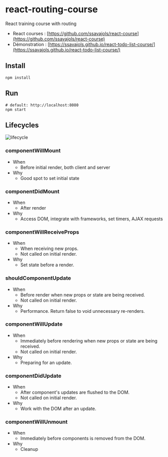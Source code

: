 # react-routing-course

React training course with routing

- React courses : [https://github.com/ssavajols/react-course](https://github.com/ssavajols/react-course)
- Démonstration : [https://ssavajols.github.io/react-todo-list-course/](https://ssavajols.github.io/react-todo-list-course/)

## Install

```shell
npm install
```

## Run

```shell
# default: http://localhost:8080
npm start
```

## Lifecycles

![lifecycle](https://ssavajols.github.io/react-todo-list-course/assets/lifecycle.png)

### componentWillMount

- When
  - Before initial render, both client and server
- Why
  - Good spot to set initial state

### componentDidMount

- When
  - After render
- Why
  - Access DOM, integrate with frameworks, set timers, AJAX requests

### componentWillReceiveProps

- When
  - When receiving new props.
  - Not called  on initial render.
- Why
  - Set state before a render.

### shouldComponentUpdate

- When
  - Before render when new props or state are being received.
  - Not called  on initial render.
- Why
  - Performance. Return false to void unnecessary re-renders.

### componentWillUpdate

- When
  - Immediately before rendering when new props or state are being received.
  - Not called  on initial render.
- Why
  - Preparing for an update.

### componentDidUpdate

- When
  - After component's updates are flushed to the DOM.
  - Not called  on initial render.
- Why
  - Work with the DOM after an update.

### componentWillUnmount

- When
  - Immediately before components is removed from the DOM.
- Why
  - Cleanup
